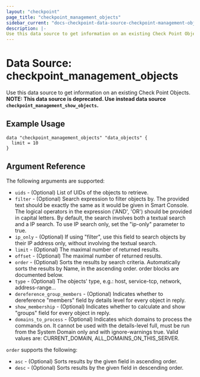 ```yaml
---
layout: "checkpoint"
page_title: "checkpoint_management_objects"
sidebar_current: "docs-checkpoint-data-source-checkpoint-management-objects"
description: |-
Use this data source to get information on an existing Check Point Objects.
---
```


# Data Source: checkpoint_management_objects

Use this data source to get information on an existing Check Point Objects.
<b>NOTE: This data source is deprecated. Use instead data source `checkpoint_management_show_objects`.</b>

## Example Usage


```hcl
data "checkpoint_management_objects" "data_objects" {
  limit = 10
}
```

## Argument Reference

The following arguments are supported:

* `uids` - (Optional) List of UIDs of the objects to retrieve.
* `filter` - (Optional) Search expression to filter objects by. The provided text should be exactly the same as it would be given in Smart Console. The logical operators in the expression ('AND', 'OR') should be provided in capital letters. By default, the search involves both a textual search and a IP search. To use IP search only, set the "ip-only" parameter to true.
* `ip_only` - (Optional) If using "filter", use this field to search objects by their IP address only, without involving the textual search.
* `limit` - (Optional) The maximal number of returned results.
* `offset` - (Optional) The maximal number of returned results.
* `order` - (Optional) Sorts the results by search criteria. Automatically sorts the results by Name, in the ascending order. order blocks are documented below.
* `type` - (Optional) The objects' type, e.g.: host, service-tcp, network, address-range...
* `dereference_group_members` - (Optional) Indicates whether to dereference "members" field by details level for every object in reply.
* `show_membership` - (Optional) Indicates whether to calculate and show "groups" field for every object in reply.
* `domains_to_process` - (Optional) Indicates which domains to process the commands on. It cannot be used with the details-level full, must be run from the System Domain only and with ignore-warnings true. Valid values are: CURRENT_DOMAIN, ALL_DOMAINS_ON_THIS_SERVER.

`order` supports the following:

* `asc` - (Optional) Sorts results by the given field in ascending order.
* `desc` - (Optional) Sorts results by the given field in descending order.